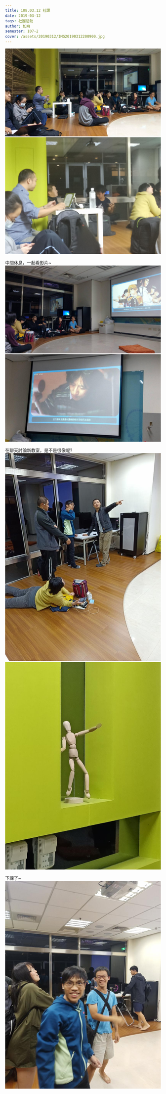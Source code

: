 ```yaml
---
title: 108.03.12 社課
date: 2019-03-12
tags: 社團活動
author: 如月
semester: 107-2
cover: /assets/20190312/IMG20190312200900.jpg
---
```


![20190312](/assets/20190312/42193.jpg)
![20190312](/assets/20190312/IMG20190312203637.jpg)

中間休息，一起看影片~
![20190312](/assets/20190312/42191.jpg)
![20190312](/assets/20190312/42194.jpg)

在聊天討論新教室，是不是很像呢?
![20190312](/assets/20190312/IMG20190312200845.jpg)![20190312](/assets/20190312/IMG20190312200900.jpg)

下課了~
![20190312](/assets/20190312/IMG20190312224841.jpg)
